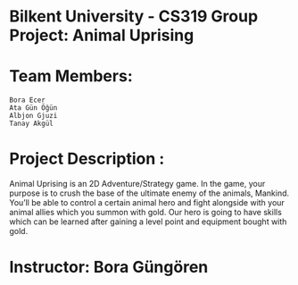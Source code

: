 # Bilkent University - CS319 Group Project: Animal Uprising

# Team Members:
    Bora Ecer
    Ata Gün Öğün
    Albjon Gjuzi
    Tanay Akgül
    
# Project Description :
Animal Uprising is an 2D Adventure/Strategy game. In the game, your purpose is to crush the base of the ultimate enemy of the animals, Mankind. You’ll be able to control a certain animal hero and fight alongside with your animal allies which you summon with gold. Our hero is going to have skills which can be learned after gaining a level point and equipment bought with gold.    

# Instructor: Bora Güngören
